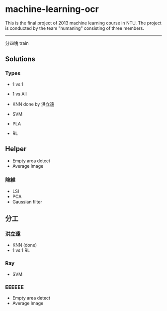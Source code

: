 machine-learning-ocr
====================

This is the final project of  2013 machine learning course in NTU. The project is conducted by the team "humaning" consisting of three members.


---

分四塊 train

## Solutions

### Types

- 1 vs 1
- 1 vs All

- KNN done by 洪立遠
- SVM
- PLA
- RL

## Helper

- Empty area detect
- Average Image

### 降維

- LSI
- PCA
- Gaussian filter

## 分工

### 洪立遠

- KNN (done)
- 1 vs 1 RL

### Ray

- SVM

### EEEEEE

- Empty area detect
- Average Image

